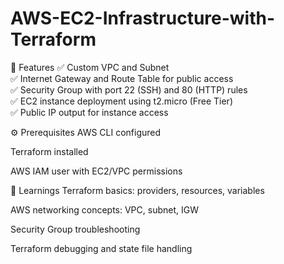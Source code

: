 # AWS-EC2-Infrastructure-with-Terraform
📌 Features 
✅ Custom VPC and Subnet  
✅ Internet Gateway and Route Table for public access  
✅ Security Group with port 22 (SSH) and 80 (HTTP) rules  
✅ EC2 instance deployment using t2.micro (Free Tier)  
✅ Public IP output for instance access




⚙️ Prerequisites
AWS CLI configured

Terraform installed

AWS IAM user with EC2/VPC permissions



🧠 Learnings
Terraform basics: providers, resources, variables

AWS networking concepts: VPC, subnet, IGW

Security Group troubleshooting

Terraform debugging and state file handling
